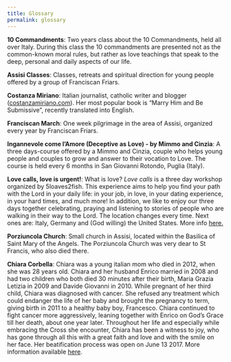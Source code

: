 ```yaml
---
title: Glossary
permalink: glossary
---
```


**10 Commandments**:
Two years class about the 10 Commandments, held all over Italy. During this class the 10 commandments are presented not as the common-known moral rules, but rather as love teachings that speak to the deep, personal and daily aspects of our life.

**Assisi Classes**:
Classes, retreats and spiritual direction for young people offered by a group of Franciscan Friars.

**Costanza Miriano**:
Italian journalist, catholic writer and blogger ([costanzamiriano.com](http://costanzamiriano.com)). Her most popular book is “Marry Him and Be Submissive”, recently translated into English.

**Franciscan March**:
One week pilgrimage in the area of Assisi, organized every year by Franciscan Friars.

**Ingannevole come l’Amore (Deceptive as Love) - by Mimmo and Cinzia**:
A three days-course offered by a Mimmo and Cinzia, couple who helps young people and couples to grow and answer to their vocation to Love. The course is held every 6 months in San Giovanni Rotondo, Puglia (Italy).

**Love calls, love is urgent!**:
What is love? _Love calls_ is a three day workshop organized by 5loaves2fish. This experience aims to help you find your path with the Lord in your daily life: in your job, in love, in your dating experience, in your hard times, and much more! In addition, we like to enjoy our three days together celebrating, praying and listening to stories of people who are walking in their way to the Lord.
The location changes every time. Next ones are: Italy, Germany and (God willing) the United States. More info [here.]({{site.baseurl}}/events)

**Porziuncola Church**:
Small church in Assisi, located within the Basilica of Saint Mary of the Angels. The Porziuncola Church was very dear to St Francis, who also died there.

**Chiara Corbella**:
Chiara was a young italian mom who died in 2012, when she was 28 years old.
Chiara and her husband Enrico married in 2008 and had two children who both died 30 minutes after their birth, Maria Grazia Letizia in 2009 and Davide Giovanni in 2010. While pregnant of her third child, Chiara was diagnosed with cancer. She refused any treatment which could endanger the life of her baby and brought the pregnancy to term, giving birth in 2011 to a healthy baby boy, Francesco. Chiara continued to fight cancer more aggressively, leaning together with Enrico on God’s Grace till her death, about one year later.
Throughout her life and especially while embracing the Cross she encounter, Chiara has been a witness to joy, who has gone through all this with a great faith and love and with the smile on her face. Her beatification process was open on June 13 2017. 
More information available [here](http://www.chiaracorbellapetrillo.it/en/).

